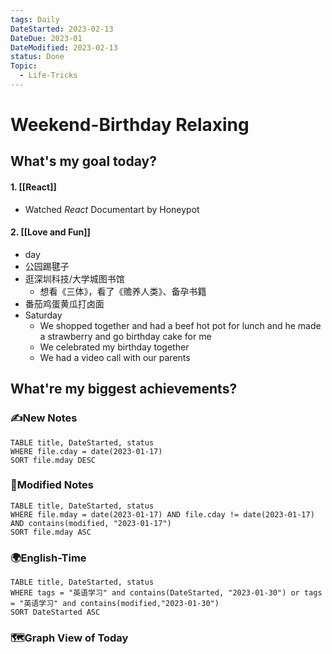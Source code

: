```yaml
---
tags: Daily
DateStarted: 2023-02-13
DateDue: 2023-01
DateModified: 2023-02-13
status: Done
Topic:
  - Life-Tricks
---
```


# Weekend-Birthday Relaxing

## What's my goal today?

#### 1. [[React]]

- Watched _React_ Documentart by Honeypot

#### 2. [[Love and Fun]]

- day
- 公园踢毽子
- 逛深圳科技/大学城图书馆
  - 想看《三体》，看了《赡养人类》、备孕书籍
- 番茄鸡蛋黄瓜打卤面
- Saturday
  - We shopped together and had a beef hot pot for lunch and he made a strawberry and go birthday cake for me
  - We celebrated my birthday together
  - We had a video call with our parents

## What're my biggest achievements?

### ✍️New Notes

```dataview
TABLE title, DateStarted, status
WHERE file.cday = date(2023-01-17)
SORT file.mday DESC
```

### 📝Modified Notes

```dataview
TABLE title, DateStarted, status
WHERE file.mday = date(2023-01-17) AND file.cday != date(2023-01-17) AND contains(modified, "2023-01-17")
SORT file.mday ASC
```

### 🌍English-Time

```dataview
TABLE title, DateStarted, status
WHERE tags = "英语学习" and contains(DateStarted, "2023-01-30") or tags = "英语学习" and contains(modified,"2023-01-30")
SORT DateStarted ASC
```

### 🗺️Graph View of Today
